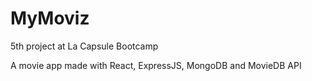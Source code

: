 # MyMoviz
5th project at La Capsule Bootcamp


A movie app made with React, ExpressJS, MongoDB and MovieDB API
